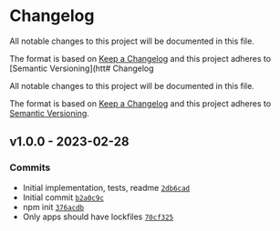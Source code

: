 # Changelog

All notable changes to this project will be documented in this file.

The format is based on [Keep a Changelog](https://keepachangelog.com/en/1.0.0/)
and this project adheres to [Semantic Versioning](htt# Changelog

All notable changes to this project will be documented in this file.

The format is based on [Keep a Changelog](https://keepachangelog.com/en/1.0.0/)
and this project adheres to [Semantic Versioning](https://semver.org/spec/v2.0.0.html).

## v1.0.0 - 2023-02-28

### Commits

- Initial implementation, tests, readme [`2db6cad`](https://github.com/inspect-js/array-buffer-byte-length/commit/2db6cad79270ab1966f5ea80160abbcd4534c91d)
- Initial commit [`b2a0c9c`](https://github.com/inspect-js/array-buffer-byte-length/commit/b2a0c9c2246514b7999d331aad868c4f32326db7)
- npm init [`376acdb`](https://github.com/inspect-js/array-buffer-byte-length/commit/376acdbd4435cb1d4c31d107cacb3b86f2363aee)
- Only apps should have lockfiles [`70cf325`](https://github.com/inspect-js/array-buffer-byte-length/commit/70cf32526fc727d0d16a12d85a4bddea70075e31)
